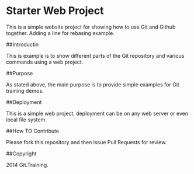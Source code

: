 # Starter Web Project
  
This is a simple website project for showing how to use Git and Github together.
Adding a line for rebasing example.
  
##Introductin

This is example is to show different parts of the Git repository and various commands using a web project.

##Purpose

As stated above, the main purpose is to provide simple examples for Git training demos.

##Deployment

This is a simple web project, deployment can be on any web server or even local file system.

##How TO Contribute

Please fork this repository and then issue Pull Requests for review.

##Copyright

2014 Git.Training.